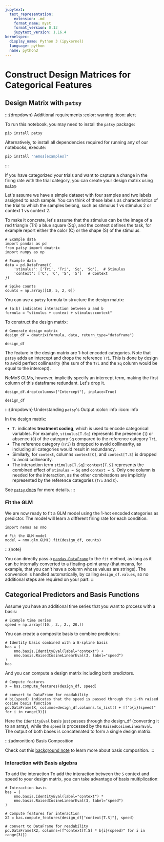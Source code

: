 ```yaml
---
jupytext:
  text_representation:
    extension: .md
    format_name: myst
    format_version: 0.13
    jupytext_version: 1.16.4
kernelspec:
  display_name: Python 3 (ipykernel)
  language: python
  name: python3
---
```


# Construct Design Matrices for Categorical Features

## Design Matrix with `patsy`

:::{dropdown} Additional requirements
:color: warning
:icon: alert

To run this notebook, you may need to install the `patsy` package:

```bash
pip install patsy
```

Alternatively, to install all dependencies required for running any of our notebooks, execute:

```bash
pip install "nemos[examples]"
```
:::

If you have categorized your trials and want to capture a change in the firing rate with the trial category, you can create your design matrix using [`patsy`](https://patsy.readthedocs.io/en/latest/).

Let's assume we have a simple dataset with four samples and two labels assigned to each sample. You can think of these labels as characteristics of the trial to which the samples belong, such as stimulus 1 vs stimulus 2 or context 1 vs context 2.

To make it concrete, let's assume that the stimulus can be the image of a red triangle (Tri) a blue square (Sq), and the context defines the task, for example report either the color (C) or the shape (S) of the stimulus.

```{code-cell} ipython3
# Example data
import pandas as pd
from patsy import dmatrix
import numpy as np

# Example data
data = pd.DataFrame({
    'stimulus': ['Tri', 'Tri', 'Sq', 'Sq'],  # Stimulus
    'context': ['C', 'C', 'S', 'S']   # Context
})

# Spike counts
counts = np.array([10, 5, 2, 0])
```

You can use a `patsy` formula to structure the design matrix:

```{code-cell} ipython3
# (a:b) indicates interaction between a and b
formula = "stimulus + context + stimulus:context"
```

To construct the design matrix:

```{code-cell} ipython3
# Generate design matrix
design_df = dmatrix(formula, data, return_type="dataframe")

design_df
```

The feature in the design matrix are 1-hot encoded categories.
Note that `patsy` adds an intercept and drops the reference `Tri`. This is done by design to avoid perfect collinearity (the sum of the `Tri` and the `Sq` column would be equal to the intercept).

NeMoS GLMs, however, implicitly specify an intercept term, making the first column of this dataframe redundant. Let's drop it.

```{code-cell} ipython3
design_df.drop(columns=["Intercept"], inplace=True)

design_df
```

:::{dropdown} Understanding `patsy`'s Output
:color: info
:icon: info

In the design matrix:
- `T.` indicates **treatment coding**, which is used to encode categorical variables. For example, `stimulus[T.Sq]` represents the presence (`1`) or absence (`0`) of the category `Sq` compared to the reference category `Tri`.
- The reference category (`Tri`) is dropped to avoid collinearity, as including all categories would result in redundancy.
- Similarly, for `context`, columns `context[C]`, and `context[T.S]` is dropped to avoid collinearity.
- The interaction term `stimulus[T.Sq]:context[T.S]` represents the combined effect of `stimulus = Sq` and `context = S`. Only one column is needed for the interaction, as the other combinations are implicitly represented by the reference categories (`Tri` and `C`).

See [`patsy` docs](https://patsy.readthedocs.io/en/latest/formulas.html#the-formula-language) for more details.
:::


### Fit the GLM

We are now ready to fit a GLM model using the 1-hot encoded categories as predictor. The model will learn a different
firing rate for each condition.

```{code-cell} ipython3
import nemos as nmo

# Fit the GLM model
model = nmo.glm.GLM().fit(design_df, counts)
```

:::{note}

You can directly pass a [`pandas.DataFrame`](https://pandas.pydata.org/docs/reference/api/pandas.DataFrame.html) to the
`fit` method, as long as it can be internally converted to a floating-point array (that means, for example, that you can't have a column whose values are strings). The conversion is handled automatically, by calling `design_df.values`,
so no additional steps are required on your part.
:::

## Categorical Predictors and Basis Functions

Assume you have an additional time series that you want to process with a basis:

```{code-cell} ipython3
# Example time series
speed = np.array([10., 3., 2., 20.])
```

You can create a composite basis to combine predictors:

```{code-cell} ipython3
# Identity basis combined with a B-spline basis
bas = (
    nmo.basis.IdentityEval(label="context") +
    nmo.basis.RaisedCosineLinearEval(3, label="speed")
)
bas
```

And you can compute a design matrix including both predictors.

```{code-cell} ipython3
# Compute features
X = bas.compute_features(design_df, speed)

# convert to DataFrame for readability
# bi(speed) indicates that the speed is passed through the i-th raised cosine basis function
pd.DataFrame(X, columns=design_df.columns.to_list() + [f"b{i}(speed)" for i in range(3)])
```

Here the `IdentityEval` basis just passes through the design_df (converting it to an array), while the `speed` is processed by the `RaisedCosineLinearEval`.
The output of both bases is concatenated to form a single design matrix.

:::{admonition} Basis Composition

Check out this [background note](composing_basis_function) to learn more about basis composition.
:::

### Interaction with Basis algebra

To add the interaction To add the interaction between the `S` context and speed to your design matrix, you can take advantage of basis multiplication:

```{code-cell} ipython3
# Interaction basis
bas = (
    nmo.basis.IdentityEval(label="context") *
    nmo.basis.RaisedCosineLinearEval(3, label="speed")
)

# Compute features for interaction
X2 = bas.compute_features(design_df["context[T.S]"], speed)

# convert to DataFrame for readability
pd.DataFrame(X2, columns=[f"context[T.S] * b{i}(speed)" for i in range(3)])
```

